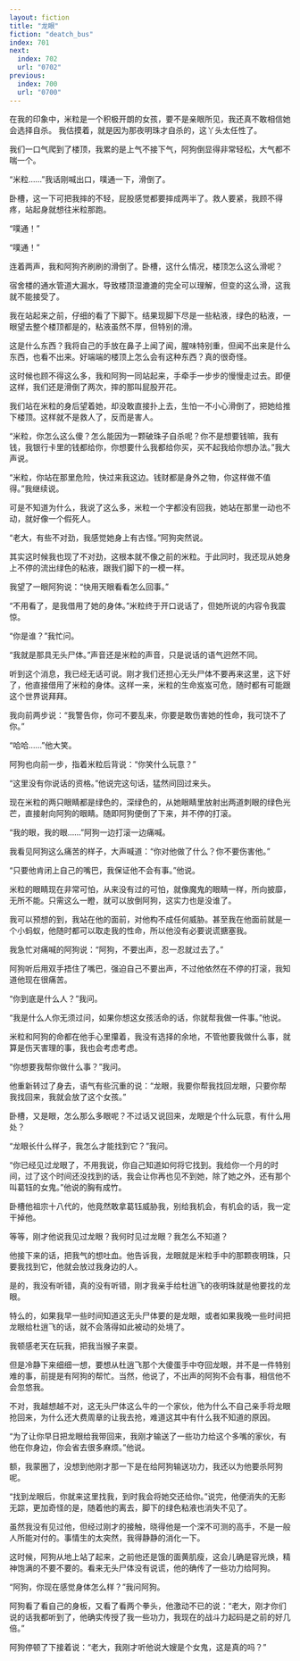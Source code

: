 ```yaml
---
layout: fiction
title: "龙眼"
fiction: "deatch_bus"
index: 701
next:
  index: 702
  url: "0702"
previous:
  index: 700
  url: "0700"
---
```

在我的印象中，米粒是一个积极开朗的女孩，要不是亲眼所见，我还真不敢相信她会选择自杀。   我估摸着，就是因为那夜明珠才自杀的，这丫头太任性了。

我们一口气爬到了楼顶，我累的是上气不接下气，阿狗倒显得非常轻松，大气都不喘一个。

“米粒……”我话刚喊出口，噗通一下，滑倒了。

卧槽，这一下可把我摔的不轻，屁股感觉都要摔成两半了。救人要紧，我顾不得疼，站起身就想往米粒那跑。

“噗通！”

“噗通！”

连着两声，我和阿狗齐刷刷的滑倒了。卧槽，这什么情况，楼顶怎么这么滑呢？

宿舍楼的通水管道大漏水，导致楼顶湿漉漉的完全可以理解，但变的这么滑，这我就不能接受了。

我在站起来之前，仔细的看了下脚下。结果现脚下尽是一些粘液，绿色的粘液，一眼望去整个楼顶都是的，粘液虽然不厚，但特别的滑。

这是什么东西？我将自己的手放在鼻子上闻了闻，腥味特别重，但闻不出来是什么东西，也看不出来。好端端的楼顶上怎么会有这种东西？真的很奇怪。

这时候也顾不得这么多，我和阿狗一同站起来，手牵手一步步的慢慢走过去。即便这样，我们还是滑倒了两次，摔的那叫屁股开花。

我们站在米粒的身后望着她，却没敢直接扑上去，生怕一不小心滑倒了，把她给推下楼顶。这样就不是救人了，反而是害人。

“米粒，你怎么这么傻？怎么能因为一颗破珠子自杀呢？你不是想要钱嘛，我有钱，我银行卡里的钱都给你，你想要什么我都给你买，买不起我给你想办法。”我大声说。

“米粒，你站在那里危险，快过来我这边。钱财都是身外之物，你这样做不值得。”我继续说。

可是不知道为什么，我说了这么多，米粒一个字都没有回我，她站在那里一动也不动，就好像一个假死人。

“老大，有些不对劲，我感觉她身上有古怪。”阿狗突然说。

其实这时候我也现了不对劲，这根本就不像之前的米粒。于此同时，我还现从她身上不停的流出绿色的粘液，跟我们脚下的一模一样。

我望了一眼阿狗说：“快用天眼看看怎么回事。”

“不用看了，是我借用了她的身体。”米粒终于开口说话了，但她所说的内容令我震惊。

“你是谁？”我忙问。

“我就是那具无头尸体。”声音还是米粒的声音，只是说话的语气迥然不同。

听到这个消息，我已经无话可说。刚才我们还担心无头尸体不要再来这里，这下好了，他直接借用了米粒的身体。这样一来，米粒的生命岌岌可危，随时都有可能跟这个世界说拜拜。

我向前两步说：“我警告你，你可不要乱来，你要是敢伤害她的性命，我可饶不了你。”

“哈哈……”他大笑。

阿狗也向前一步，指着米粒后背说：“你笑什么玩意？”

“这里没有你说话的资格。”他说完这句话，猛然间回过来头。

现在米粒的两只眼睛都是绿色的，深绿色的，从她眼睛里放射出两道刺眼的绿色光芒，直接射向阿狗的眼睛。随即阿狗便倒了下来，并不停的打滚。

“我的眼，我的眼……”阿狗一边打滚一边痛喊。

我看见阿狗这么痛苦的样子，大声喊道：“你对他做了什么？你不要伤害他。”

“只要他肯闭上自己的嘴巴，我保证他不会有事。”他说。

米粒的眼睛现在非常可怕，从来没有过的可怕，就像魔鬼的眼睛一样，所向披靡，无所不能。只需这么一瞪，就可以放倒阿狗，这实力也是没谁了。

我可以预想的到，我站在他的面前，对他构不成任何威胁。甚至我在他面前就是一个小蚂蚁，他随时都可以取走我的性命，所以他没有必要说谎搪塞我。

我急忙对痛喊的阿狗说：“阿狗，不要出声，忍一忍就过去了。”

阿狗听后用双手捂住了嘴巴，强迫自己不要出声，不过他依然在不停的打滚，我知道他现在很痛苦。

“你到底是什么人？”我问。

“我是什么人你无须过问，如果你想这女孩活命的话，你就帮我做一件事。”他说。

米粒和阿狗的命都在他手心里攥着，我没有选择的余地，不管他要我做什么事，就算是伤天害理的事，我也会考虑考虑。

“你想要我帮你做什么事？”我问。

他重新转过了身去，语气有些沉重的说：“龙眼，我要你帮我找回龙眼，只要你帮我找回来，我就会放了这个女孩。”

卧槽，又是眼，怎么那么多眼呢？不过话又说回来，龙眼是个什么玩意，有什么用处？

“龙眼长什么样子，我怎么才能找到它？”我问。

“你已经见过龙眼了，不用我说，你自己知道如何将它找到。我给你一个月的时间，过了这个时间还没找到的话，我会让你再也见不到她，除了她之外，还有那个叫葛钰的女鬼。”他说的胸有成竹。

卧槽他祖宗十八代的，他竟然敢拿葛钰威胁我，别给我机会，有机会的话，我一定干掉他。

等等，刚才他说我见过龙眼？我何时见过龙眼？我怎么不知道？

他接下来的话，把我气的想吐血。他告诉我，龙眼就是米粒手中的那颗夜明珠，只要我找到它，他就会放过我身边的人。

是的，我没有听错，真的没有听错，刚才我亲手给杜逍飞的夜明珠就是他要找的龙眼。

特么的，如果我早一些时间知道这无头尸体要的是龙眼，或者如果我晚一些时间把龙眼给杜逍飞的话，就不会落得如此被动的处境了。

我顿感老天在玩我，把我当猴子来耍。

但是冷静下来细细一想，要想从杜逍飞那个大傻蛋手中夺回龙眼，并不是一件特别难的事，前提是有阿狗的帮忙。当然，他说了，不出声的阿狗不会有事，相信他不会忽悠我。

不对，我越想越不对，这无头尸体这么牛的一个家伙，他为什么不自己亲手将龙眼抢回来，为什么还大费周章的让我去抢，难道这其中有什么我不知道的原因。

“为了让你早日把龙眼给我带回来，我刚才输送了一些功力给这个多嘴的家伙，有他在你身边，你会省去很多麻烦。”他说。

额，我蒙圈了，没想到他刚才那一下是在给阿狗输送功力，我还以为他要杀阿狗呢。

“找到龙眼后，你就来这里找我，到时我会将她交还给你。”说完，他便消失的无影无踪，更加奇怪的是，随着他的离去，脚下的绿色粘液也消失不见了。

虽然我没有见过他，但经过刚才的接触，晓得他是一个深不可测的高手，不是一般人所能对付的。事情生的太突然，我得静静的消化一下。

这时候，阿狗从地上站了起来，之前他还是饿的面黄肌瘦，这会儿确是容光焕，精神饱满的不要不要的。看来无头尸体没有说谎，他的确传了一些功力给阿狗。

“阿狗，你现在感觉身体怎么样？”我问阿狗。

阿狗看了看自己的身板，又看了看两个拳头，他激动不已的说：“老大，刚才你们说的话我都听到了，他确实传授了我一些功力，我现在的战斗力起码是之前的好几倍。”

阿狗停顿了下接着说：“老大，我刚才听他说大嫂是个女鬼，这是真的吗？”